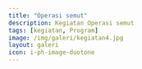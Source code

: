 ```yaml
---
title: "Operasi semut"
description: Kegiatan Operasi semut
tags: [kegiatan, Program]
image: /img/galeri/kegiatan4.jpg
layout: galeri
icon: i-ph-image-duotone
---
```

